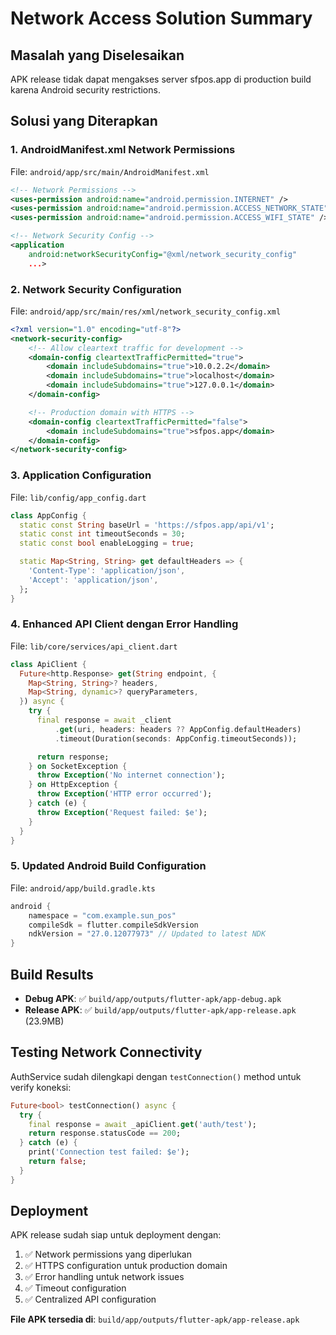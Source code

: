 # Network Access Solution Summary

## Masalah yang Diselesaikan

APK release tidak dapat mengakses server sfpos.app di production build karena Android security restrictions.

## Solusi yang Diterapkan

### 1. **AndroidManifest.xml Network Permissions**

File: `android/app/src/main/AndroidManifest.xml`

```xml
<!-- Network Permissions -->
<uses-permission android:name="android.permission.INTERNET" />
<uses-permission android:name="android.permission.ACCESS_NETWORK_STATE" />
<uses-permission android:name="android.permission.ACCESS_WIFI_STATE" />

<!-- Network Security Config -->
<application
    android:networkSecurityConfig="@xml/network_security_config"
    ...>
```

### 2. **Network Security Configuration**

File: `android/app/src/main/res/xml/network_security_config.xml`

```xml
<?xml version="1.0" encoding="utf-8"?>
<network-security-config>
    <!-- Allow cleartext traffic for development -->
    <domain-config cleartextTrafficPermitted="true">
        <domain includeSubdomains="true">10.0.2.2</domain>
        <domain includeSubdomains="true">localhost</domain>
        <domain includeSubdomains="true">127.0.0.1</domain>
    </domain-config>

    <!-- Production domain with HTTPS -->
    <domain-config cleartextTrafficPermitted="false">
        <domain includeSubdomains="true">sfpos.app</domain>
    </domain-config>
</network-security-config>
```

### 3. **Application Configuration**

File: `lib/config/app_config.dart`

```dart
class AppConfig {
  static const String baseUrl = 'https://sfpos.app/api/v1';
  static const int timeoutSeconds = 30;
  static const bool enableLogging = true;

  static Map<String, String> get defaultHeaders => {
    'Content-Type': 'application/json',
    'Accept': 'application/json',
  };
}
```

### 4. **Enhanced API Client dengan Error Handling**

File: `lib/core/services/api_client.dart`

```dart
class ApiClient {
  Future<http.Response> get(String endpoint, {
    Map<String, String>? headers,
    Map<String, dynamic>? queryParameters,
  }) async {
    try {
      final response = await _client
          .get(uri, headers: headers ?? AppConfig.defaultHeaders)
          .timeout(Duration(seconds: AppConfig.timeoutSeconds));

      return response;
    } on SocketException {
      throw Exception('No internet connection');
    } on HttpException {
      throw Exception('HTTP error occurred');
    } catch (e) {
      throw Exception('Request failed: $e');
    }
  }
}
```

### 5. **Updated Android Build Configuration**

File: `android/app/build.gradle.kts`

```kotlin
android {
    namespace = "com.example.sun_pos"
    compileSdk = flutter.compileSdkVersion
    ndkVersion = "27.0.12077973" // Updated to latest NDK
}
```

## Build Results

- **Debug APK**: ✅ `build/app/outputs/flutter-apk/app-debug.apk`
- **Release APK**: ✅ `build/app/outputs/flutter-apk/app-release.apk` (23.9MB)

## Testing Network Connectivity

AuthService sudah dilengkapi dengan `testConnection()` method untuk verify koneksi:

```dart
Future<bool> testConnection() async {
  try {
    final response = await _apiClient.get('auth/test');
    return response.statusCode == 200;
  } catch (e) {
    print('Connection test failed: $e');
    return false;
  }
}
```

## Deployment

APK release sudah siap untuk deployment dengan:

1. ✅ Network permissions yang diperlukan
2. ✅ HTTPS configuration untuk production domain
3. ✅ Error handling untuk network issues
4. ✅ Timeout configuration
5. ✅ Centralized API configuration

**File APK tersedia di**: `build/app/outputs/flutter-apk/app-release.apk`
